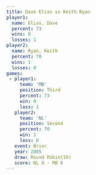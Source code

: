 ```yaml
---
title: Dave Elias vs Keith Ryan
player1:           
  name: Elias, Dave
  percent: 73      
  wins: 0          
  losses: 1        
player2:           
  name: Ryan, Keith
  percent: 70      
  wins: 1          
  losses: 0        
games:
 - player1:         
     team: 'MB'     
     position: Third
     percent: 73    
     win: 0         
     loss: 1        
   player2:          
     team: 'NL'      
     position: Second
     percent: 70     
     win: 1          
     loss: 0         
   event: Brier         
   year: 2005           
   draw: Round Robin(16)
   score: NL 8 - MB 6   
---
```

